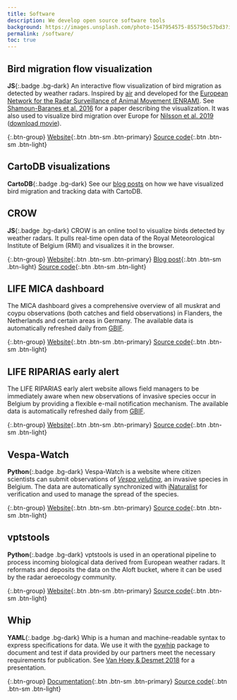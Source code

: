 ```yaml
---
title: Software
description: We develop open source software tools
background: https://images.unsplash.com/photo-1547954575-855750c57bd3?ixlib=rb-1.2.1&ixid=eyJhcHBfaWQiOjEyMDd9&auto=format&fit=crop&w=1500&q=80
permalink: /software/
toc: true
---
```


## Bird migration flow visualization

**JS**{:.badge .bg-dark} An interactive flow visualization of bird migration as detected by weather radars. Inspired by [air](http://air.nullschool.net) and developed for the [European Network for the Radar Surveillance of Animal Movement (ENRAM)](http://enram.eu). See [Shamoun-Baranes et al. 2016](https://doi.org/10.1371/journal.pone.0160106) for a paper describing the visualization. It was also used to visualize bird migration over Europe for [Nilsson et al. 2019](https://doi.org/10.1111/ecog.04003) ([download movie](https://zenodo.org/record/1172801/files/cartoviz.mov?download=1)).

{:.btn-group}
[Website](http://aloftdata.github.io/bird-migration-flow-visualization/viz/){:.btn .btn-sm .btn-primary}
[Source code](https://github.com/aloftdata/bird-migration-flow-visualization){:.btn .btn-sm .btn-light}

## CartoDB visualizations

**CartoDB**{:.badge .bg-dark} See our [blog posts](/blog?tag=CartoDB) on how we have visualized bird migration and tracking data with CartoDB.

## CROW

**JS**{:.badge .bg-dark} CROW is an online tool to visualize birds detected by weather radars. It pulls real-time open data of the Royal Meteorological Institute of Belgium (RMI) and visualizes it in the browser.

{:.btn-group}
[Website](https://www.meteo.be/birddetection){:.btn .btn-sm .btn-primary}
[Blog post](/blog/crow){:.btn .btn-sm .btn-light}
[Source code](https://github.com/inbo/crow){:.btn .btn-sm .btn-light}

## LIFE MICA dashboard

The MICA dashboard gives a comprehensive overview of all muskrat and coypu observations (both catches and field observations) in Flanders, the Netherlands and certain areas in Germany. The available data is automatically refreshed daily from [GBIF](https://www.gbif.org).

{:.btn-group}
[Website](http://mica.inbo.be/){:.btn .btn-sm .btn-primary}
[Source code](https://github.com/inbo/mica-dashboard){:.btn .btn-sm .btn-light}

## LIFE RIPARIAS early alert

The LIFE RIPARIAS early alert website allows field managers to be immediately aware when new observations of invasive species occur in Belgium by providing a flexible e-mail notification mechanism. The available data is automatically refreshed daily from [GBIF](https://www.gbif.org).

{:.btn-group}
[Website](https://alert.riparias.be){:.btn .btn-sm .btn-primary}
[Source code](https://github.com/riparias/early-warning-webapp){:.btn .btn-sm .btn-light}

## Vespa-Watch

**Python**{:.badge .bg-dark} Vespa-Watch is a website where citizen scientists can submit observations of [_Vespa velutina_](https://www.inaturalist.org/taxa/119019-Vespa-velutina), an invasive species in Belgium. The data are automatically synchronized with [iNaturalist](https://www.inaturalist.org/) for verification and used to manage the spread of the species.

{:.btn-group}
[Website](https://vespawatch.be){:.btn .btn-sm .btn-primary}
[Source code](https://github.com/inbo/vespa-watch){:.btn .btn-sm .btn-light}

## vptstools

**Python**{:.badge .bg-dark} vptstools is used in an operational pipeline to process incoming biological data derived from European weather radars. It reformats and deposits the data on the Aloft bucket, where it can be used by the radar aeroecology community.

{:.btn-group}
[Website](https://aloftdata.eu/browse/){:.btn .btn-sm .btn-primary}
[Source code](https://github.com/aloftdata/vptstools){:.btn .btn-sm .btn-light}

## Whip

**YAML**{:.badge .bg-dark} Whip is a human and machine-readable syntax to express specifications for data. We use it with the [pywhip](https://inbo.github.io/pywhip/) package to document and test if data provided by our partners meet the necessary requirements for publication. See [Van Hoey & Desmet 2018](https://speakerdeck.com/peterdesmet/whip-communicate-and-test-what-to-expect-from-data) for a presentation.

{:.btn-group}
[Documentation](https://github.com/inbo/whip/blob/master/docs/syntax.md){:.btn .btn-sm .btn-primary}
[Source code](https://github.com/inbo/whip){:.btn .btn-sm .btn-light}
